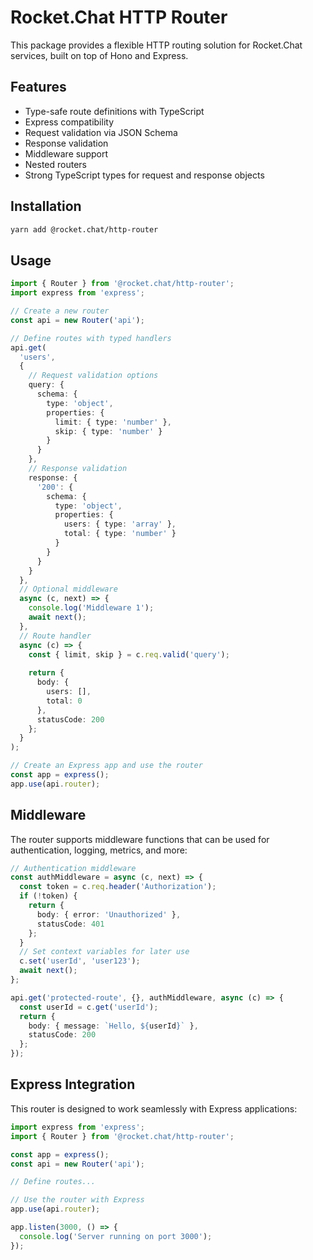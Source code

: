 # Rocket.Chat HTTP Router

This package provides a flexible HTTP routing solution for Rocket.Chat services, built on top of Hono and Express.

## Features

- Type-safe route definitions with TypeScript
- Express compatibility
- Request validation via JSON Schema
- Response validation
- Middleware support
- Nested routers
- Strong TypeScript types for request and response objects

## Installation

```sh
yarn add @rocket.chat/http-router
```

## Usage

```typescript
import { Router } from '@rocket.chat/http-router';
import express from 'express';

// Create a new router
const api = new Router('api');

// Define routes with typed handlers
api.get(
  'users',
  { 
    // Request validation options
    query: {
      schema: {
        type: 'object',
        properties: {
          limit: { type: 'number' },
          skip: { type: 'number' }
        }
      }
    },
    // Response validation
    response: {
      '200': {
        schema: {
          type: 'object',
          properties: {
            users: { type: 'array' },
            total: { type: 'number' }
          }
        }
      }
    }
  },
  // Optional middleware
  async (c, next) => {
    console.log('Middleware 1');
    await next();
  },
  // Route handler
  async (c) => {
    const { limit, skip } = c.req.valid('query');
    
    return {
      body: { 
        users: [],
        total: 0
      },
      statusCode: 200
    };
  }
);

// Create an Express app and use the router
const app = express();
app.use(api.router);
```

## Middleware

The router supports middleware functions that can be used for authentication, logging, metrics, and more:

```typescript
// Authentication middleware
const authMiddleware = async (c, next) => {
  const token = c.req.header('Authorization');
  if (!token) {
    return {
      body: { error: 'Unauthorized' },
      statusCode: 401
    };
  }
  // Set context variables for later use
  c.set('userId', 'user123');
  await next();
};

api.get('protected-route', {}, authMiddleware, async (c) => {
  const userId = c.get('userId');
  return {
    body: { message: `Hello, ${userId}` },
    statusCode: 200
  };
});
```

## Express Integration

This router is designed to work seamlessly with Express applications:

```typescript
import express from 'express';
import { Router } from '@rocket.chat/http-router';

const app = express();
const api = new Router('api');

// Define routes...

// Use the router with Express
app.use(api.router);

app.listen(3000, () => {
  console.log('Server running on port 3000');
});
```
